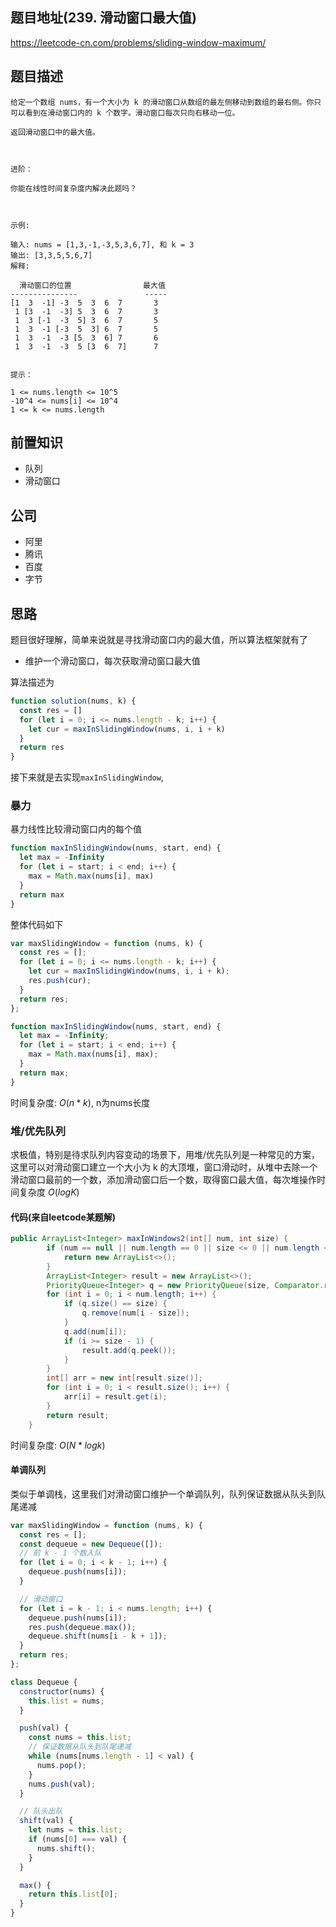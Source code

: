 ## 题目地址(239. 滑动窗口最大值)

https://leetcode-cn.com/problems/sliding-window-maximum/

## 题目描述

```
给定一个数组 nums，有一个大小为 k 的滑动窗口从数组的最左侧移动到数组的最右侧。你只可以看到在滑动窗口内的 k 个数字。滑动窗口每次只向右移动一位。

返回滑动窗口中的最大值。

 

进阶：

你能在线性时间复杂度内解决此题吗？

 

示例:

输入: nums = [1,3,-1,-3,5,3,6,7], 和 k = 3
输出: [3,3,5,5,6,7]
解释:

  滑动窗口的位置                最大值
---------------               -----
[1  3  -1] -3  5  3  6  7       3
 1 [3  -1  -3] 5  3  6  7       3
 1  3 [-1  -3  5] 3  6  7       5
 1  3  -1 [-3  5  3] 6  7       5
 1  3  -1  -3 [5  3  6] 7       6
 1  3  -1  -3  5 [3  6  7]      7
 

提示：

1 <= nums.length <= 10^5
-10^4 <= nums[i] <= 10^4
1 <= k <= nums.length

```

## 前置知识

- 队列
- 滑动窗口

## 公司

- 阿里
- 腾讯
- 百度
- 字节

## 思路

题目很好理解，简单来说就是寻找滑动窗口内的最大值，所以算法框架就有了

+ 维护一个滑动窗口，每次获取滑动窗口最大值

算法描述为

```js
function solution(nums, k) {
  const res = []
  for (let i = 0; i <= nums.length - k; i++) {
    let cur = maxInSlidingWindow(nums, i, i + k)
  }
  return res
}
```

接下来就是去实现`maxInSlidingWindow`,

### 暴力

暴力线性比较滑动窗口内的每个值

```js
function maxInSlidingWindow(nums, start, end) {
  let max = -Infinity
  for (let i = start; i < end; i++) {
    max = Math.max(nums[i], max)
  }
  return max
}
```

整体代码如下
```js
var maxSlidingWindow = function (nums, k) {
  const res = [];
  for (let i = 0; i <= nums.length - k; i++) {
    let cur = maxInSlidingWindow(nums, i, i + k);
    res.push(cur);
  }
  return res;
};

function maxInSlidingWindow(nums, start, end) {
  let max = -Infinity;
  for (let i = start; i < end; i++) {
    max = Math.max(nums[i], max);
  }
  return max;
}
```
时间复杂度: $O(n * k)$, n为nums长度

### 堆/优先队列

求极值，特别是待求队列内容变动的场景下，用堆/优先队列是一种常见的方案，这里可以对滑动窗口建立一个大小为 k 的大顶堆，窗口滑动时，从堆中去除一个滑动窗口最前的一个数，添加滑动窗口后一个数，取得窗口最大值，每次堆操作时间复杂度 $O(logK)$

#### 代码(来自leetcode某题解)
```java
public ArrayList<Integer> maxInWindows2(int[] num, int size) {
        if (num == null || num.length == 0 || size <= 0 || num.length < size) {
            return new ArrayList<>();
        }
        ArrayList<Integer> result = new ArrayList<>();
        PriorityQueue<Integer> q = new PriorityQueue(size, Comparator.reverseOrder());
        for (int i = 0; i < num.length; i++) {
            if (q.size() == size) {
                q.remove(num[i - size]);
            }
            q.add(num[i]);
            if (i >= size - 1) {
                result.add(q.peek());
            }
        }
        int[] arr = new int[result.size()];
        for (int i = 0; i < result.size(); i++) {
            arr[i] = result.get(i);
        }
        return result;
    }
```

时间复杂度: $O(N * logk)$

#### 单调队列

类似于单调栈，这里我们对滑动窗口维护一个单调队列，队列保证数据从队头到队尾递减

```js
var maxSlidingWindow = function (nums, k) {
  const res = [];
  const dequeue = new Dequeue([]);
  // 前 k - 1 个数入队
  for (let i = 0; i < k - 1; i++) {
    dequeue.push(nums[i]);
  }

  // 滑动窗口
  for (let i = k - 1; i < nums.length; i++) {
    dequeue.push(nums[i]);
    res.push(dequeue.max());
    dequeue.shift(nums[i - k + 1]);
  }
  return res;
};

class Dequeue {
  constructor(nums) {
    this.list = nums;
  }

  push(val) {
    const nums = this.list;
    // 保证数据从队头到队尾递减
    while (nums[nums.length - 1] < val) {
      nums.pop();
    }
    nums.push(val);
  }

  // 队头出队
  shift(val) {
    let nums = this.list;
    if (nums[0] === val) {
      nums.shift();
    }
  }

  max() {
    return this.list[0];
  }
}

```
